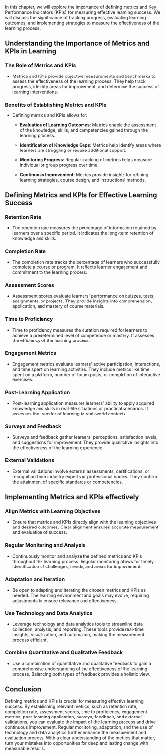 
In this chapter, we will explore the importance of defining metrics and Key Performance Indicators (KPIs) for measuring effective learning success. We will discuss the significance of tracking progress, evaluating learning outcomes, and implementing strategies to measure the effectiveness of the learning process.

Understanding the Importance of Metrics and KPIs in Learning
------------------------------------------------------------

### The Role of Metrics and KPIs

* Metrics and KPIs provide objective measurements and benchmarks to assess the effectiveness of the learning process. They help track progress, identify areas for improvement, and determine the success of learning interventions.

### Benefits of Establishing Metrics and KPIs

* Defining metrics and KPIs allows for:

  * **Evaluation of Learning Outcomes**: Metrics enable the assessment of the knowledge, skills, and competencies gained through the learning process.

  * **Identification of Knowledge Gaps**: Metrics help identify areas where learners are struggling or require additional support.

  * **Monitoring Progress**: Regular tracking of metrics helps measure individual or group progress over time.

  * **Continuous Improvement**: Metrics provide insights for refining learning strategies, course design, and instructional methods.

Defining Metrics and KPIs for Effective Learning Success
--------------------------------------------------------

### Retention Rate

* The retention rate measures the percentage of information retained by learners over a specific period. It indicates the long-term retention of knowledge and skills.

### Completion Rate

* The completion rate tracks the percentage of learners who successfully complete a course or program. It reflects learner engagement and commitment to the learning process.

### Assessment Scores

* Assessment scores evaluate learners' performance on quizzes, tests, assignments, or projects. They provide insights into comprehension, application, and mastery of course materials.

### Time to Proficiency

* Time to proficiency measures the duration required for learners to achieve a predetermined level of competence or mastery. It assesses the efficiency of the learning process.

### Engagement Metrics

* Engagement metrics evaluate learners' active participation, interactions, and time spent on learning activities. They include metrics like time spent on a platform, number of forum posts, or completion of interactive exercises.

### Post-Learning Application

* Post-learning application measures learners' ability to apply acquired knowledge and skills in real-life situations or practical scenarios. It assesses the transfer of learning to real-world contexts.

### Surveys and Feedback

* Surveys and feedback gather learners' perceptions, satisfaction levels, and suggestions for improvement. They provide qualitative insights into the effectiveness of the learning experience.

### External Validations

* External validations involve external assessments, certifications, or recognition from industry experts or professional bodies. They confirm the attainment of specific standards or competencies.

Implementing Metrics and KPIs effectively
-----------------------------------------

### Align Metrics with Learning Objectives

* Ensure that metrics and KPIs directly align with the learning objectives and desired outcomes. Clear alignment ensures accurate measurement and evaluation of success.

### Regular Monitoring and Analysis

* Continuously monitor and analyze the defined metrics and KPIs throughout the learning process. Regular monitoring allows for timely identification of challenges, trends, and areas for improvement.

### Adaptation and Iteration

* Be open to adapting and iterating the chosen metrics and KPIs as needed. The learning environment and goals may evolve, requiring adjustments to ensure relevance and effectiveness.

### Use Technology and Data Analytics

* Leverage technology and data analytics tools to streamline data collection, analysis, and reporting. These tools provide real-time insights, visualization, and automation, making the measurement process efficient.

### Combine Quantitative and Qualitative Feedback

* Use a combination of quantitative and qualitative feedback to gain a comprehensive understanding of the effectiveness of the learning process. Balancing both types of feedback provides a holistic view.

Conclusion
----------

Defining metrics and KPIs is crucial for measuring effective learning success. By establishing relevant metrics, such as retention rate, completion rate, assessment scores, time to proficiency, engagement metrics, post-learning application, surveys, feedback, and external validations, you can evaluate the impact of the learning process and drive continuous improvement. Regular monitoring, adaptation, and the use of technology and data analytics further enhance the measurement and evaluation process. With a clear understanding of the metrics that matter, turn your mistakes into opportunities for deep and lasting change with measurable results.
